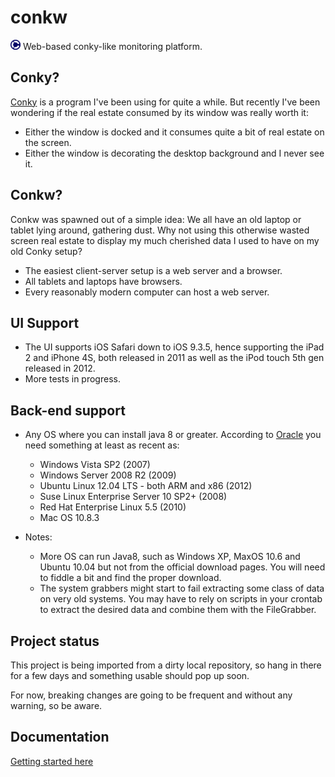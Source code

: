 # conkw


![](src/web/favicon-16x16.png) Web-based conky-like monitoring platform.

## Conky?
[Conky](https://github.com/brndnmtthws/conky) is a program I've been using for quite a while. But recently I've been wondering if the real estate consumed by its window was really worth it:

* Either the window is docked and it consumes quite a bit of real estate on the screen.
* Either the window is decorating the desktop background and I never see it.

## Conkw?
Conkw was spawned out of a simple idea: We all have an old laptop or tablet lying around, gathering dust. Why not using this otherwise wasted screen real estate to display my much cherished data I used to have on my old Conky setup?

* The easiest client-server setup is a web server and a browser.
* All tablets and laptops have browsers.
* Every reasonably modern computer can host a web server.

## UI Support

* The UI supports iOS Safari down to iOS 9.3.5, hence supporting the iPad 2 and iPhone 4S, both released in 2011 as well as the iPod touch 5th gen released in 2012.
* More tests in progress.

## Back-end support
* Any OS where you can install java 8 or greater. According to [Oracle](https://www.oracle.com/java/technologies/javase/products-doc-jdk8-jre8-certconfig.html) you need something at least as recent as:
  * Windows Vista SP2 (2007)
  * Windows Server 2008 R2 (2009)
  * Ubuntu Linux 12.04 LTS - both ARM and x86 (2012)
  * Suse Linux Enterprise Server 10 SP2+ (2008)
  * Red Hat Enterprise Linux 5.5 (2010)
  * Mac OS 10.8.3

* Notes:
  * More OS can run Java8, such as Windows XP, MaxOS 10.6 and Ubuntu 10.04 but not from the official download pages. You will need to fiddle a bit and find the proper download.
  * The system grabbers might start to fail extracting some class of data on very old systems. You may have to rely on scripts in your crontab to extract the desired data and combine them with the FileGrabber.

## Project status
This project is being imported from a dirty local repository, so hang in there for a few days and something usable should pop up soon.

For now, breaking changes are going to be frequent and without any warning, so be aware.

## Documentation
[Getting started here](doc/INDEX.md)
